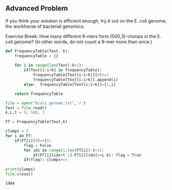 ## Advanced Problem
If you think your solution is efficient enough, try it out on the E. coli genome, the workhorse of bacterial genomics.

Exercise Break: How many different 9-mers form (500,3)-clumps in the E. coli genome? (In other words, do not count a 9-mer more than once.)


```python
def FrequencyTable(Text, k):
    frequencyTable = {}
    
    for i in range(len(Text)-k+1):
        if(Text[i:i+k] in frequencyTable): 
            frequencyTable[Text[i:i+k]][0]+=1
            frequencyTable[Text[i:i+k]].append(i)
        else:  frequencyTable[Text[i:i+k]]=[1,i]

    return frequencyTable

file = open("Ecoli_genome.txt",'r')
Text = file.read()
k,L,t = 9, 500, 3

FT = FrequencyTable(Text,k)

clumps = 0
for i in FT:
    if(FT[i][0]>=t):
        flag = False
        for idx in range(1,len(FT[i])-t+1):
            if(FT[i][idx+t-1]-FT[i][idx]<=L-k): flag = True
        if(flag): clumps+=1
            
print(clumps)
file.close()
```

    1904



```python

```
